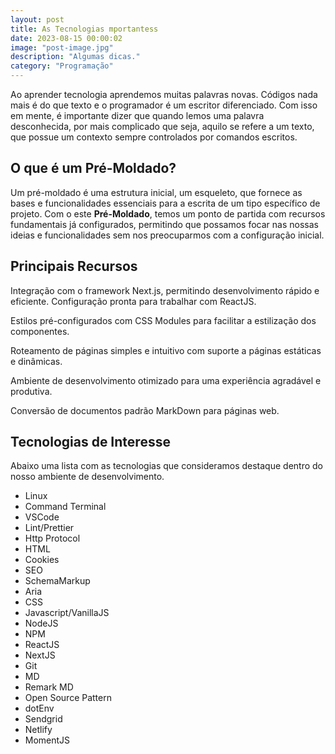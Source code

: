 ```yaml
---
layout: post
title: As Tecnologias mportantess
date: 2023-08-15 00:00:02
image: "post-image.jpg"
description: "Algumas dicas."
category: "Programação"
---
```


Ao aprender tecnologia aprendemos muitas palavras novas. Códigos nada mais é do que texto e o programador é um escritor diferenciado. Com isso em mente, é importante dizer que quando lemos uma palavra desconhecida, por mais complicado que seja, aquilo se refere a um texto, que possue um contexto sempre controlados por comandos escritos.

## O que é um Pré-Moldado?

Um pré-moldado é uma estrutura inicial, um esqueleto, que fornece as bases e funcionalidades essenciais para a escrita de um tipo específico de projeto. Com o este **Pré-Moldado**, temos um ponto de partida com recursos fundamentais já configurados, permitindo que possamos focar nas nossas ideias e funcionalidades sem nos preocuparmos com a configuração inicial.

## Principais Recursos

Integração com o framework Next.js, permitindo desenvolvimento rápido e eficiente.
Configuração pronta para trabalhar com ReactJS.

Estilos pré-configurados com CSS Modules para facilitar a estilização dos componentes.

Roteamento de páginas simples e intuitivo com suporte a páginas estáticas e dinâmicas.

Ambiente de desenvolvimento otimizado para uma experiência agradável e produtiva.

Conversão de documentos padrão MarkDown para páginas web.

## Tecnologias de Interesse

Abaixo uma lista com as tecnologias que consideramos destaque dentro do nosso ambiente de desenvolvimento.

- Linux
- Command Terminal
- VSCode
- Lint/Prettier
- Http Protocol
- HTML
- Cookies
- SEO
- SchemaMarkup
- Aria
- CSS
- Javascript/VanillaJS
- NodeJS
- NPM
- ReactJS
- NextJS
- Git
- MD
- Remark MD
- Open Source Pattern
- dotEnv
- Sendgrid
- Netlify
- MomentJS
